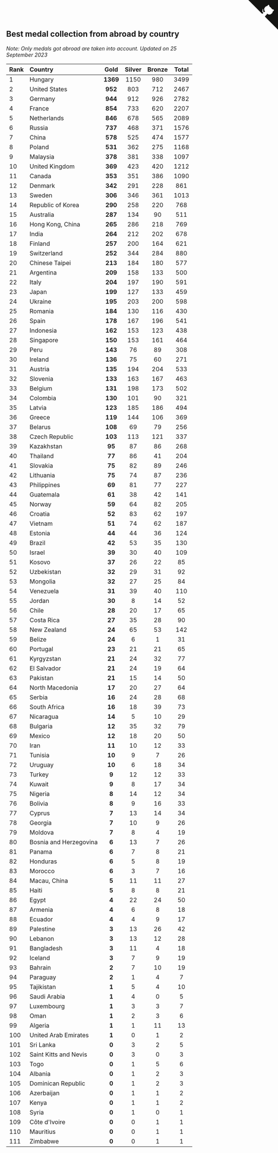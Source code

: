 ## Best medal collection from abroad by country

*Note: Only medals got abroad are taken into account.*
*Updated on 25 September 2023*

| Rank | Country | Gold | Silver | Bronze | Total |
| :--- | :--- | :--: | :--: | :--: | :--: |
| 1 | Hungary | **1369** | 1150 | 980 | 3499 |
| 2 | United States | **952** | 803 | 712 | 2467 |
| 3 | Germany | **944** | 912 | 926 | 2782 |
| 4 | France | **854** | 733 | 620 | 2207 |
| 5 | Netherlands | **846** | 678 | 565 | 2089 |
| 6 | Russia | **737** | 468 | 371 | 1576 |
| 7 | China | **578** | 525 | 474 | 1577 |
| 8 | Poland | **531** | 362 | 275 | 1168 |
| 9 | Malaysia | **378** | 381 | 338 | 1097 |
| 10 | United Kingdom | **369** | 423 | 420 | 1212 |
| 11 | Canada | **353** | 351 | 386 | 1090 |
| 12 | Denmark | **342** | 291 | 228 | 861 |
| 13 | Sweden | **306** | 346 | 361 | 1013 |
| 14 | Republic of Korea | **290** | 258 | 220 | 768 |
| 15 | Australia | **287** | 134 | 90 | 511 |
| 16 | Hong Kong, China | **265** | 286 | 218 | 769 |
| 17 | India | **264** | 212 | 202 | 678 |
| 18 | Finland | **257** | 200 | 164 | 621 |
| 19 | Switzerland | **252** | 344 | 284 | 880 |
| 20 | Chinese Taipei | **213** | 184 | 180 | 577 |
| 21 | Argentina | **209** | 158 | 133 | 500 |
| 22 | Italy | **204** | 197 | 190 | 591 |
| 23 | Japan | **199** | 127 | 133 | 459 |
| 24 | Ukraine | **195** | 203 | 200 | 598 |
| 25 | Romania | **184** | 130 | 116 | 430 |
| 26 | Spain | **178** | 167 | 196 | 541 |
| 27 | Indonesia | **162** | 153 | 123 | 438 |
| 28 | Singapore | **150** | 153 | 161 | 464 |
| 29 | Peru | **143** | 76 | 89 | 308 |
| 30 | Ireland | **136** | 75 | 60 | 271 |
| 31 | Austria | **135** | 194 | 204 | 533 |
| 32 | Slovenia | **133** | 163 | 167 | 463 |
| 33 | Belgium | **131** | 198 | 173 | 502 |
| 34 | Colombia | **130** | 101 | 90 | 321 |
| 35 | Latvia | **123** | 185 | 186 | 494 |
| 36 | Greece | **119** | 144 | 106 | 369 |
| 37 | Belarus | **108** | 69 | 79 | 256 |
| 38 | Czech Republic | **103** | 113 | 121 | 337 |
| 39 | Kazakhstan | **95** | 87 | 86 | 268 |
| 40 | Thailand | **77** | 86 | 41 | 204 |
| 41 | Slovakia | **75** | 82 | 89 | 246 |
| 42 | Lithuania | **75** | 74 | 87 | 236 |
| 43 | Philippines | **69** | 81 | 77 | 227 |
| 44 | Guatemala | **61** | 38 | 42 | 141 |
| 45 | Norway | **59** | 64 | 82 | 205 |
| 46 | Croatia | **52** | 83 | 62 | 197 |
| 47 | Vietnam | **51** | 74 | 62 | 187 |
| 48 | Estonia | **44** | 44 | 36 | 124 |
| 49 | Brazil | **42** | 53 | 35 | 130 |
| 50 | Israel | **39** | 30 | 40 | 109 |
| 51 | Kosovo | **37** | 26 | 22 | 85 |
| 52 | Uzbekistan | **32** | 29 | 31 | 92 |
| 53 | Mongolia | **32** | 27 | 25 | 84 |
| 54 | Venezuela | **31** | 39 | 40 | 110 |
| 55 | Jordan | **30** | 8 | 14 | 52 |
| 56 | Chile | **28** | 20 | 17 | 65 |
| 57 | Costa Rica | **27** | 35 | 28 | 90 |
| 58 | New Zealand | **24** | 65 | 53 | 142 |
| 59 | Belize | **24** | 6 | 1 | 31 |
| 60 | Portugal | **23** | 21 | 21 | 65 |
| 61 | Kyrgyzstan | **21** | 24 | 32 | 77 |
| 62 | El Salvador | **21** | 24 | 19 | 64 |
| 63 | Pakistan | **21** | 15 | 14 | 50 |
| 64 | North Macedonia | **17** | 20 | 27 | 64 |
| 65 | Serbia | **16** | 24 | 28 | 68 |
| 66 | South Africa | **16** | 18 | 39 | 73 |
| 67 | Nicaragua | **14** | 5 | 10 | 29 |
| 68 | Bulgaria | **12** | 35 | 32 | 79 |
| 69 | Mexico | **12** | 18 | 20 | 50 |
| 70 | Iran | **11** | 10 | 12 | 33 |
| 71 | Tunisia | **10** | 9 | 7 | 26 |
| 72 | Uruguay | **10** | 6 | 18 | 34 |
| 73 | Turkey | **9** | 12 | 12 | 33 |
| 74 | Kuwait | **9** | 8 | 17 | 34 |
| 75 | Nigeria | **8** | 14 | 12 | 34 |
| 76 | Bolivia | **8** | 9 | 16 | 33 |
| 77 | Cyprus | **7** | 13 | 14 | 34 |
| 78 | Georgia | **7** | 10 | 9 | 26 |
| 79 | Moldova | **7** | 8 | 4 | 19 |
| 80 | Bosnia and Herzegovina | **6** | 13 | 7 | 26 |
| 81 | Panama | **6** | 7 | 8 | 21 |
| 82 | Honduras | **6** | 5 | 8 | 19 |
| 83 | Morocco | **6** | 3 | 7 | 16 |
| 84 | Macau, China | **5** | 11 | 11 | 27 |
| 85 | Haiti | **5** | 8 | 8 | 21 |
| 86 | Egypt | **4** | 22 | 24 | 50 |
| 87 | Armenia | **4** | 6 | 8 | 18 |
| 88 | Ecuador | **4** | 4 | 9 | 17 |
| 89 | Palestine | **3** | 13 | 26 | 42 |
| 90 | Lebanon | **3** | 13 | 12 | 28 |
| 91 | Bangladesh | **3** | 11 | 4 | 18 |
| 92 | Iceland | **3** | 7 | 9 | 19 |
| 93 | Bahrain | **2** | 7 | 10 | 19 |
| 94 | Paraguay | **2** | 1 | 4 | 7 |
| 95 | Tajikistan | **1** | 5 | 4 | 10 |
| 96 | Saudi Arabia | **1** | 4 | 0 | 5 |
| 97 | Luxembourg | **1** | 3 | 3 | 7 |
| 98 | Oman | **1** | 2 | 3 | 6 |
| 99 | Algeria | **1** | 1 | 11 | 13 |
| 100 | United Arab Emirates | **1** | 0 | 1 | 2 |
| 101 | Sri Lanka | **0** | 3 | 2 | 5 |
| 102 | Saint Kitts and Nevis | **0** | 3 | 0 | 3 |
| 103 | Togo | **0** | 1 | 5 | 6 |
| 104 | Albania | **0** | 1 | 2 | 3 |
| 105 | Dominican Republic | **0** | 1 | 2 | 3 |
| 106 | Azerbaijan | **0** | 1 | 1 | 2 |
| 107 | Kenya | **0** | 1 | 1 | 2 |
| 108 | Syria | **0** | 1 | 0 | 1 |
| 109 | Côte d'Ivoire | **0** | 0 | 1 | 1 |
| 110 | Mauritius | **0** | 0 | 1 | 1 |
| 111 | Zimbabwe | **0** | 0 | 1 | 1 |


<a href="https://github.com/JustinTimeCuber/wca_statistics" class="github-corner" aria-label="View source on Github"><svg width="80" height="80" viewBox="0 0 250 250" style="fill:#151513; color:#fff; position: absolute; top: 0; border: 0; right: 0;" aria-hidden="true"><path d="M0,0 L115,115 L130,115 L142,142 L250,250 L250,0 Z"></path><path d="M128.3,109.0 C113.8,99.7 119.0,89.6 119.0,89.6 C122.0,82.7 120.5,78.6 120.5,78.6 C119.2,72.0 123.4,76.3 123.4,76.3 C127.3,80.9 125.5,87.3 125.5,87.3 C122.9,97.6 130.6,101.9 134.4,103.2" fill="currentColor" style="transform-origin: 130px 106px;" class="octo-arm"></path><path d="M115.0,115.0 C114.9,115.1 118.7,116.5 119.8,115.4 L133.7,101.6 C136.9,99.2 139.9,98.4 142.2,98.6 C133.8,88.0 127.5,74.4 143.8,58.0 C148.5,53.4 154.0,51.2 159.7,51.0 C160.3,49.4 163.2,43.6 171.4,40.1 C171.4,40.1 176.1,42.5 178.8,56.2 C183.1,58.6 187.2,61.8 190.9,65.4 C194.5,69.0 197.7,73.2 200.1,77.6 C213.8,80.2 216.3,84.9 216.3,84.9 C212.7,93.1 206.9,96.0 205.4,96.6 C205.1,102.4 203.0,107.8 198.3,112.5 C181.9,128.9 168.3,122.5 157.7,114.1 C157.9,116.9 156.7,120.9 152.7,124.9 L141.0,136.5 C139.8,137.7 141.6,141.9 141.8,141.8 Z" fill="currentColor" class="octo-body"></path></svg></a><style>.github-corner:hover .octo-arm{animation:octocat-wave 560ms ease-in-out}@keyframes octocat-wave{0%,100%{transform:rotate(0)}20%,60%{transform:rotate(-25deg)}40%,80%{transform:rotate(10deg)}}@media (max-width:500px){.github-corner:hover .octo-arm{animation:none}.github-corner .octo-arm{animation:octocat-wave 560ms ease-in-out}}</style>
